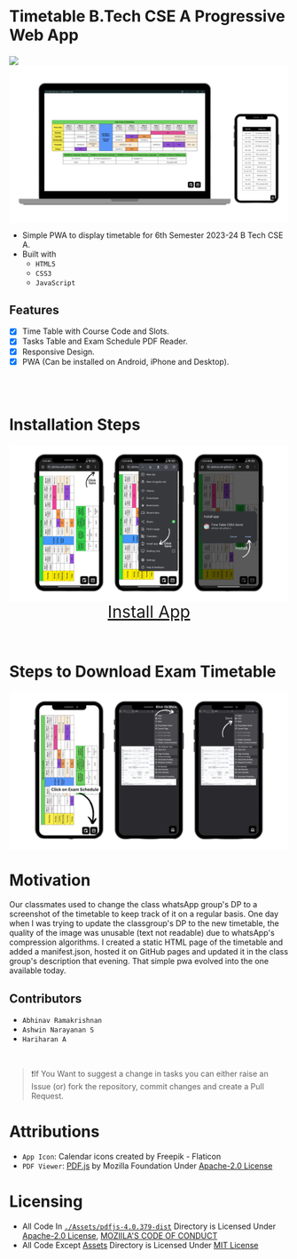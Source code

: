 # Timetable B.Tech CSE A Progressive Web App
<a href="https://visitcount.itsvg.in">
  <img align='center' src="https://visitcount.itsvg.in/api?id=timetable-csea&label=Total%20Views&color=12&icon=5&pretty=false" />
</a>

<img align="center" src="./Assets/img.png"/>

- Simple PWA to display timetable for 6th Semester 2023-24 B Tech CSE A.
- Built with
    - `HTML5`
    - `CSS3`
    - `JavaScript`
 
## Features

- [x] Time Table with Course Code and Slots.
- [x] Tasks Table and Exam Schedule PDF Reader.
- [x] Responsive Design.
- [x] PWA (Can be installed on Android, iPhone and Desktop).

<br>
<br>

# Installation Steps

<img align="center" src="./Assets/installation_steps.png"/>
<br>

<div align="center" style="font-size:30px" >
    <a href="https://abhinav-ark.github.io/timetable_csea/">Install App</a>
</div>

<br>
<br>

# Steps to Download Exam Timetable
<img align="center" src="./Assets/schedule_download_steps.png"/>
<br>

# Motivation 
  Our classmates used to change the class whatsApp group's DP to a screenshot of the timetable to keep track of it on a regular basis. One day when I was trying to update the classgroup's DP to the new timetable, the quality of the image was unusable (text not readable) due to whatsApp's compression algorithms. I created a static HTML page of the timetable and added a manifest.json, hosted it on GitHub pages and updated it in the class group's description that evening. That simple pwa evolved into the one available today.  

## Contributors

- `Abhinav Ramakrishnan`
- `Ashwin Narayanan S`
- `Hariharan A`

<br>

> ❗If You Want to suggest a change in tasks you can either raise an Issue (or) fork the repository, commit changes and create a Pull Request.

# Attributions
- `App Icon`: Calendar icons created by Freepik - Flaticon
- `PDF Viewer`: [PDF.js](https://github.com/mozilla/pdf.js) by Mozilla Foundation Under [Apache-2.0 License](https://github.com/mozilla/pdf.js/blob/master/LICENSE)

# Licensing
- All Code In [`./Assets/pdfjs-4.0.379-dist`](./Assets/pdfjs-4.0.379-dist) Directory is Licensed Under [Apache-2.0 License](https://github.com/mozilla/pdf.js/blob/master/LICENSE), [MOZIILA'S CODE OF CONDUCT](https://github.com/mozilla/pdf.js/blob/master/CODE_OF_CONDUCT.md)
- All Code Except [Assets](./Assets) Directory is Licensed Under [MIT License](https://github.com/Abhinav-ark/timetable_csea/blob/main/LICENSE)
